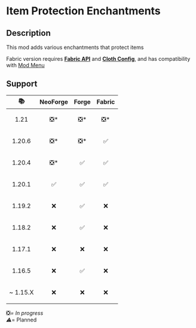 # Item Protection Enchantments

## Description

This mod adds various enchantments that protect items

Fabric version requires [**Fabric API**](https://modrinth.com/mod/fabric-api) and [**Cloth Config**](https://modrinth.com/mod/cloth-config), and has compatibility with [Mod Menu](https://modrinth.com/mod/modmenu)

## Support

| 📚                        | NeoForge             | Forge                | Fabric               |
|---------------------------|----------------------|----------------------|----------------------|
| <p align="center">1.21    | <p align="center">❎* | <p align="center">❎* | <p align="center">❎* |
| <p align="center">1.20.6  | <p align="center">❎* | <p align="center">❎* | <p align="center">✅  |
| <p align="center">1.20.4  | <p align="center">❎* | <p align="center">✅  | <p align="center">✅  |
| <p align="center">1.20.1  | <p align="center">✅  | <p align="center">✅  | <p align="center">✅  |
| <p align="center">1.19.2  | <p align="center">❌  | <p align="center">✅  | <p align="center">❌  |
| <p align="center">1.18.2  | <p align="center">❌  | <p align="center">✅  | <p align="center">❌  |
| <p align="center">1.17.1  | <p align="center">❌  | <p align="center">❌  | <p align="center">❌  |
| <p align="center">1.16.5  | <p align="center">❌  | <p align="center">✅  | <p align="center">❌  |
| <p align="right">~ 1.15.X | <p align="center">❌  | <p align="center">❌  | <p align="center">❌  |

❎*= In progress  
⚠*= Planned